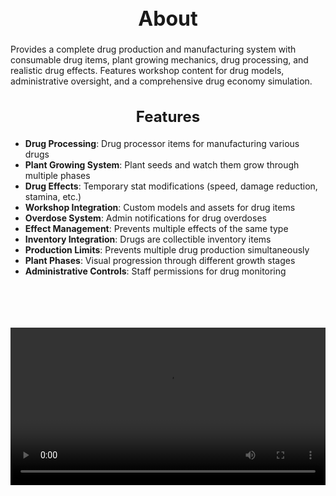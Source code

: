 <h1 style="text-align:center; font-size:2rem; font-weight:bold;">About</h1>

Provides a complete drug production and manufacturing system with consumable drug items, plant growing mechanics, drug processing, and realistic drug effects. Features workshop content for drug models, administrative oversight, and a comprehensive drug economy simulation.

<h2 style="text-align:center; font-size:1.5rem; font-weight:bold;">Features</h2>

- **Drug Processing**: Drug processor items for manufacturing various drugs
- **Plant Growing System**: Plant seeds and watch them grow through multiple phases
- **Drug Effects**: Temporary stat modifications (speed, damage reduction, stamina, etc.)
- **Workshop Integration**: Custom models and assets for drug items
- **Overdose System**: Admin notifications for drug overdoses
- **Effect Management**: Prevents multiple effects of the same type
- **Inventory Integration**: Drugs are collectible inventory items
- **Production Limits**: Prevents multiple drug production simultaneously
- **Plant Phases**: Visual progression through different growth stages
- **Administrative Controls**: Staff permissions for drug monitoring

<br><br>

<p align="center">
  <video width="900" style="max-width:100%; margin-bottom: 40px; margin-top: 20px;" controls>
    <source src="https://github.com/bleonheart/bleonheart.github.io/raw/refs/heads/main/docs/assets/Drugs.mp4" type="video/mp4">
    Your browser does not support the video tag.
  </video>
</p>

<br><br>